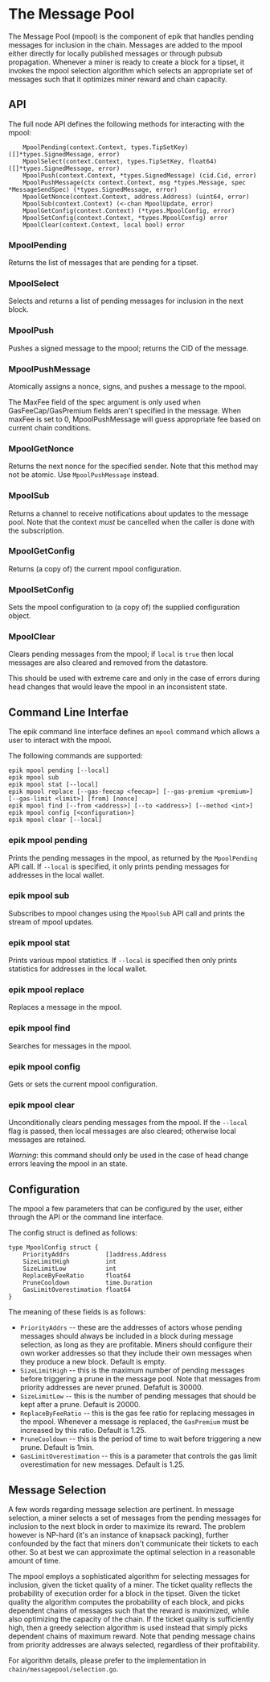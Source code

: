# The Message Pool

The Message Pool (mpool) is the component of epik that handles
pending messages for inclusion in the chain. Messages are added to the
mpool either directly for locally published messages or through pubsub
propagation.  Whenever a miner is ready to create a block for a
tipset, it invokes the mpool selection algorithm which selects an
appropriate set of messages such that it optimizes miner reward and
chain capacity.

## API

The full node API defines the following methods for interacting with the mpool:
```
    MpoolPending(context.Context, types.TipSetKey) ([]*types.SignedMessage, error)
    MpoolSelect(context.Context, types.TipSetKey, float64) ([]*types.SignedMessage, error)
    MpoolPush(context.Context, *types.SignedMessage) (cid.Cid, error)
    MpoolPushMessage(ctx context.Context, msg *types.Message, spec *MessageSendSpec) (*types.SignedMessage, error)
    MpoolGetNonce(context.Context, address.Address) (uint64, error)
    MpoolSub(context.Context) (<-chan MpoolUpdate, error)
    MpoolGetConfig(context.Context) (*types.MpoolConfig, error)
    MpoolSetConfig(context.Context, *types.MpoolConfig) error
    MpoolClear(context.Context, local bool) error
```

### MpoolPending

Returns the list of messages that are pending for a tipset.

### MpoolSelect

Selects and returns a list of pending messages for inclusion in the next block.

### MpoolPush

Pushes a signed message to the mpool; returns the CID of the message.

### MpoolPushMessage

Atomically assigns a nonce, signs, and pushes a message to the mpool.

The MaxFee field of the spec argument is only used when
GasFeeCap/GasPremium fields aren't specified in the message. When
maxFee is set to 0, MpoolPushMessage will guess appropriate fee based
on current chain conditions.

### MpoolGetNonce

Returns the next nonce for the specified sender. Note that this method may not be atomic.
Use `MpoolPushMessage` instead.

### MpoolSub

Returns a channel to receive notifications about updates to the message pool.
Note that the context *must* be cancelled when the caller is done with the subscription.

### MpoolGetConfig

Returns (a copy of) the current mpool configuration.

### MpoolSetConfig

Sets the mpool configuration to (a copy of) the supplied configuration object.

### MpoolClear

Clears pending messages from the mpool; if `local` is `true` then local messages are also cleared and removed from the datastore.

This should be used with extreme care and only in the case of errors during head changes that
would leave the mpool in an inconsistent state.


## Command Line Interfae

The epik command line interface defines an `mpool` command which
allows a user to interact with the mpool.

The following commands are supported:
```
epik mpool pending [--local]
epik mpool sub
epik mpool stat [--local]
epik mpool replace [--gas-feecap <feecap>] [--gas-premium <premium>] [--gas-limit <limit>] [from] [nonce]
epik mpool find [--from <address>] [--to <address>] [--method <int>]
epik mpool config [<configuration>]
epik mpool clear [--local]
```

### epik mpool pending
Prints the pending messages in the mpool, as returned by the `MpoolPending` API call.
If `--local` is specified, it only prints pending messages for addresses in the local wallet.

### epik mpool sub
Subscribes to mpool changes using the `MpoolSub` API call and prints the stream of mpool
updates.

### epik mpool stat
Prints various mpool statistics.
If `--local` is specified then only prints statistics for addresses in the local wallet.

### epik mpool replace
Replaces a message in the mpool.

### epik mpool find
Searches for messages in the mpool.

### epik mpool config
Gets or sets the current mpool configuration.

### epik mpool clear
Unconditionally clears pending messages from the mpool.
If the `--local` flag is passed, then local messages are also cleared; otherwise local messages are retained.

*Warning*: this command should only be used in the case of head change errors leaving the mpool in an  state.

## Configuration

The mpool a few parameters that can be configured by the user, either through the API
or the command line interface.

The config struct is defined as follows:
```
type MpoolConfig struct {
	PriorityAddrs          []address.Address
	SizeLimitHigh          int
	SizeLimitLow           int
	ReplaceByFeeRatio      float64
	PruneCooldown          time.Duration
	GasLimitOverestimation float64
}

```

The meaning of these fields is as follows:
- `PriorityAddrs` -- these are the addresses of actors whose pending messages should always
  be included in a block during message selection, as long as they are profitable.
  Miners should configure their own worker addresses so that they include their own messages
  when they produce a new block.
  Default is empty.
- `SizeLimitHigh` -- this is the maximum number of pending messages before triggering a
  prune in the message pool. Note that messages from priority addresses are never pruned.
  Defafult is 30000.
- `SizeLimitLow` -- this is the number of pending messages that should be kept after a prune.
  Default is 20000.
- `ReplaceByFeeRatio` -- this is the gas fee ratio for replacing messages in the mpool.
  Whenever a message is replaced, the `GasPremium` must be increased by this ratio.
  Default is 1.25.
- `PruneCooldown` -- this is the period of time to wait before triggering a new prune.
  Default is 1min.
- `GasLimitOverestimation` -- this is a parameter that controls the gas limit overestimation for new messages.
  Default is 1.25.


## Message Selection

A few words regarding message selection are pertinent. In message
selection, a miner selects a set of messages from the pending messages
for inclusion to the next block in order to maximize its reward. The
problem however is NP-hard (it's an instance of knapsack packing),
further confounded by the fact that miners don't communicate their
tickets to each other. So at best we can approximate the optimal
selection in a reasonable amount of time.

The mpool employs a sophisticated algorithm for selecting messages for
inclusion, given the ticket quality of a miner. The ticket quality
reflects the probability of execution order for a block in the
tipset. Given the ticket quality the algorithm computes the
probability of each block, and picks dependent chains of messages such
that the reward is maximized, while also optimizing the capacity of
the chain.  If the ticket quality is sufficiently high, then a greedy
selection algorithm is used instead that simply picks dependent chains of
maximum reward.  Note that pending message chains from priority addresses
are always selected, regardless of their profitability.

For algorithm details, please prefer to the implementation in
`chain/messagepool/selection.go`.
